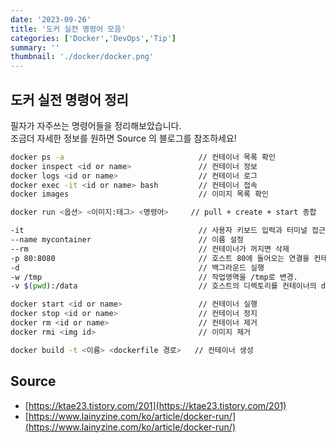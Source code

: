 ```yaml
---
date: '2023-09-26'
title: '도커 실전 명령어 모음'
categories: ['Docker','DevOps','Tip']
summary: ''
thumbnail: './docker/docker.png'
---
```


## 도커 실전 명령어 정리

필자가 자주쓰는 명령어들을 정리해보았습니다.  
조금더 자세한 정보를 원하면 Source 의 블로그를 참조하세요!

```bash
docker ps -a                              // 컨테이너 목록 확인
docker inspect <id or name>               // 컨테이너 정보
docker logs <id or name>                  // 컨테이너 로그
docker exec -it <id or name> bash         // 컨테이너 접속
docker images                             // 이미지 목록 확인

docker run <옵션> <이미지:태그> <명령어>     // pull + create + start 종합

-it                                       // 사용자 키보드 입력과 터미널 접근 가능
--name mycontainer                        // 이름 설정
--rm                                      // 컨테이너가 꺼지면 삭제
-p 80:8080                                // 호스트 80에 들어오는 연결을 컨테이너의 8080에 연결
-d                                        // 백그라운드 실행
-w /tmp                                   // 작업영역을 /tmp로 변경.
-v $(pwd):/data                           // 호스트의 디렉토리를 컨테이너의 data에 마운트

docker start <id or name>                 // 컨테이너 실행
docker stop <id or name>                  // 컨테이너 정지
docker rm <id or name>                    // 컨테이너 제거
docker rmi <img id>                       // 이미지 제거

docker build -t <이름> <dockerfile 경로>   // 컨테이너 생성
```

## Source

- [https://ktae23.tistory.com/201](https://ktae23.tistory.com/201)
- [https://www.lainyzine.com/ko/article/docker-run/](https://www.lainyzine.com/ko/article/docker-run/)